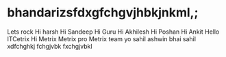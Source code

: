 # bhandarizsfdxgfchgvjhbkjnkml,;
Lets rock
Hi harsh
Hi Sandeep
Hi Guru
Hi Akhilesh
Hi Poshan
Hi Ankit
Hello ITCetrix
Hi Metrix
Metrix pro
Metrix team
yo
sahil
ashwin bhai
sahil
xdfchghkj
fchgjvbk
fxchgjvbkl
